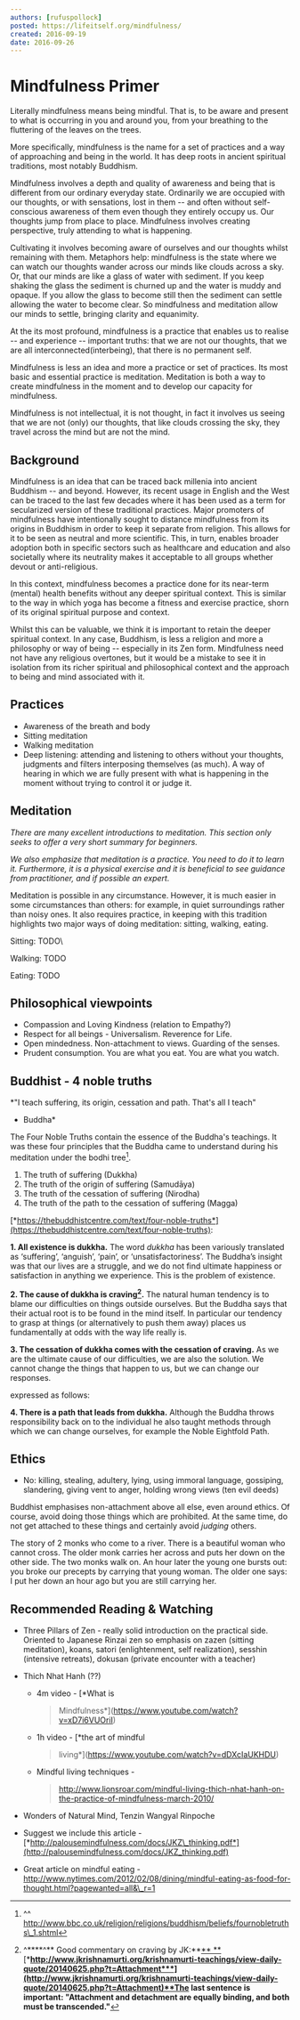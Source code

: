```yaml
---
authors: [rufuspollock]
posted: https://lifeitself.org/mindfulness/
created: 2016-09-19
date: 2016-09-26
---
```


# Mindfulness Primer

Literally mindfulness means being mindful. That is, to be aware and
present to what is occurring in you and around you, from your breathing
to the fluttering of the leaves on the trees.

More specifically, mindfulness is the name for a set of practices and a
way of approaching and being in the world. It has deep roots in ancient
spiritual traditions, most notably Buddhism.

Mindfulness involves a depth and quality of awareness and being that is
different from our ordinary everyday state. Ordinarily we are occupied
with our thoughts, or with sensations, lost in them -- and often without
self-conscious awareness of them even though they entirely occupy us.
Our thoughts jump from place to place. Mindfulness involves creating
perspective, truly attending to what is happening.

Cultivating it involves becoming aware of ourselves and our thoughts
whilst remaining with them. Metaphors help: mindfulness is the state
where we can watch our thoughts wander across our minds like clouds
across a sky. Or, that our minds are like a glass of water with
sediment. If you keep shaking the glass the sediment is churned up and
the water is muddy and opaque. If you allow the glass to become still
then the sediment can settle allowing the water to become clear. So
mindfulness and meditation allow our minds to settle, bringing clarity
and equanimity.

At the its most profound, mindfulness is a practice that enables us to
realise -- and experience -- important truths: that we are not our
thoughts, that we are all interconnected(interbeing), that there is no
permanent self.

Mindfulness is less an idea and more a practice or set of practices. Its
most basic and essential practice is meditation. Meditation is both a
way to create mindfulness in the moment and to develop our capacity for
mindfulness.

Mindfulness is not intellectual, it is not thought, in fact it involves
us seeing that we are not (only) our thoughts, that like clouds crossing
the sky, they travel across the mind but are not the mind.

## Background

Mindfulness is an idea that can be traced back millenia into ancient
Buddhism -- and beyond. However, its recent usage in English and the
West can be traced to the last few decades where it has been used as a
term for secularized version of these traditional practices. Major
promoters of mindfulness have intentionally sought to distance
mindfulness from its origins in Buddhism in order to keep it separate
from religion. This allows for it to be seen as neutral and more
scientific. This, in turn, enables broader adoption both in specific
sectors such as healthcare and education and also societally where its
neutrality makes it acceptable to all groups whether devout or
anti-religious.

In this context, mindfulness becomes a practice done for its near-term
(mental) health benefits without any deeper spiritual context. This is
similar to the way in which yoga has become a fitness and exercise
practice, shorn of its original spiritual purpose and context.

Whilst this can be valuable, we think it is important to retain the
deeper spiritual context. In any case, Buddhism, is less a religion and
more a philosophy or way of being -- especially in its Zen form.
Mindfulness need not have any religious overtones, but it would be a
mistake to see it in isolation from its richer spiritual and
philosophical context and the approach to being and mind associated with
it.

## Practices

-   Awareness of the breath and body
-   Sitting meditation
-   Walking meditation
-   Deep listening: attending and listening to others without your
    thoughts, judgments and filters interposing themselves (as much). A
    way of hearing in which we are fully present with what is happening
    in the moment without trying to control it or judge it.

## Meditation

*There are many excellent introductions to meditation. This section only
seeks to offer a very short summary for beginners.*

*We also emphasize that meditation is a practice. You need to do it to
learn it. Furthermore, it is a physical exercise and it is beneficial to
see guidance from practitioner, and if possible an expert.*

Meditation is possible in any circumstance. However, it is much easier
in some circumstances than others: for example, in quiet surroundings
rather than noisy ones. It also requires practice, in keeping with this
tradition highlights two major ways of doing meditation: sitting,
walking, eating.

Sitting: TODO\

Walking: TODO

Eating: TODO

## Philosophical viewpoints

-   Compassion and Loving Kindness (relation to Empathy?)
-   Respect for all beings - Universalism. Reverence for Life.
-   Open mindedness. Non-attachment to views. Guarding of the senses.
-   Prudent consumption. You are what you eat. You are what you watch.

## Buddhist - 4 noble truths

*"I teach suffering, its origin, cessation and path. That's all I teach"
- Buddha*

The Four Noble Truths contain the essence of the Buddha's teachings. It
was these four principles that the Buddha came to understand during his
meditation under the bodhi tree[^1].

1.  The truth of suffering (Dukkha)
2.  The truth of the origin of suffering (Samudāya)
3.  The truth of the cessation of suffering (Nirodha)
4.  The truth of the path to the cessation of suffering (Magga)

[*https://thebuddhistcentre.com/text/four-noble-truths*](https://thebuddhistcentre.com/text/four-noble-truths):

**1. All existence is dukkha.** The word *dukkha* has been variously
translated as ‘suffering’, ‘anguish’, ‘pain’, or ‘unsatisfactoriness’.
The Buddha’s insight was that our lives are a struggle, and we do not
find ultimate happiness or satisfaction in anything we experience. This
is the problem of existence.

**2. The cause of dukkha is craving[^2].** The natural human tendency is
to blame our difficulties on things outside ourselves. But the Buddha
says that their actual root is to be found in the mind itself. In
particular our tendency to grasp at things (or alternatively to push
them away) places us fundamentally at odds with the way life really is.

**3. The cessation of dukkha comes with the cessation of craving.** As
we are the ultimate cause of our difficulties, we are also the solution.
We cannot change the things that happen to us, but we can change our
responses.

expressed as follows:

**4. There is a path that leads from dukkha.** Although the Buddha
throws responsibility back on to the individual he also taught methods
through which we can change ourselves, for example the Noble Eightfold
Path.

## Ethics

-   No: killing, stealing, adultery, lying, using immoral language,
    gossiping, slandering, giving vent to anger, holding wrong views
    (ten evil deeds)

Buddhist emphasises non-attachment above all else, even around ethics.
Of course, avoid doing those things which are prohibited. At the same
time, do not get attached to these things and certainly avoid *judging*
others.

The story of 2 monks who come to a river. There is a beautiful woman who
cannot cross. The older monk carries her across and puts her down on the
other side. The two monks walk on. An hour later the young one bursts
out: you broke our precepts by carrying that young woman. The older one
says: I put her down an hour ago but you are still carrying her.

## Recommended Reading & Watching

-   Three Pillars of Zen - really solid introduction on the
    practical side. Oriented to Japanese Rinzai zen so emphasis on zazen
    (sitting meditation), koans, satori (enlightenment, self
    realization), sesshin (intensive retreats), dokusan (private
    encounter with a teacher)
-   Thich Nhat Hanh (??)

    -   4m video - [*What is
        > Mindfulness*](https://www.youtube.com/watch?v=xD7i6VUOriI)

    -   1h video - [*the art of mindful
        > living*](https://www.youtube.com/watch?v=dDXcIaUKHDU)

    -   Mindful living techniques -
        > http://www.lionsroar.com/mindful-living-thich-nhat-hanh-on-the-practice-of-mindfulness-march-2010/

-   Wonders of Natural Mind, Tenzin Wangyal Rinpoche
-   Suggest we include this article -
    [*http://palousemindfulness.com/docs/JKZ\_thinking.pdf*](http://palousemindfulness.com/docs/JKZ_thinking.pdf)
-   Great article on mindful eating -
    http://www.nytimes.com/2012/02/08/dining/mindful-eating-as-food-for-thought.html?pagewanted=all&\_r=1

[^1]: ^^
    http://www.bbc.co.uk/religion/religions/buddhism/beliefs/fournobletruths\_1.shtml

[^2]: ^****^** Good commentary on craving by JK:**[**
    **](http://www.jkrishnamurti.org/krishnamurti-teachings/view-daily-quote/20140625.php?t=Attachment)[***http://www.jkrishnamurti.org/krishnamurti-teachings/view-daily-quote/20140625.php?t=Attachment***](http://www.jkrishnamurti.org/krishnamurti-teachings/view-daily-quote/20140625.php?t=Attachment)**The
    last sentence is important: "Attachment and detachment are equally
    binding, and both must be transcended."**
